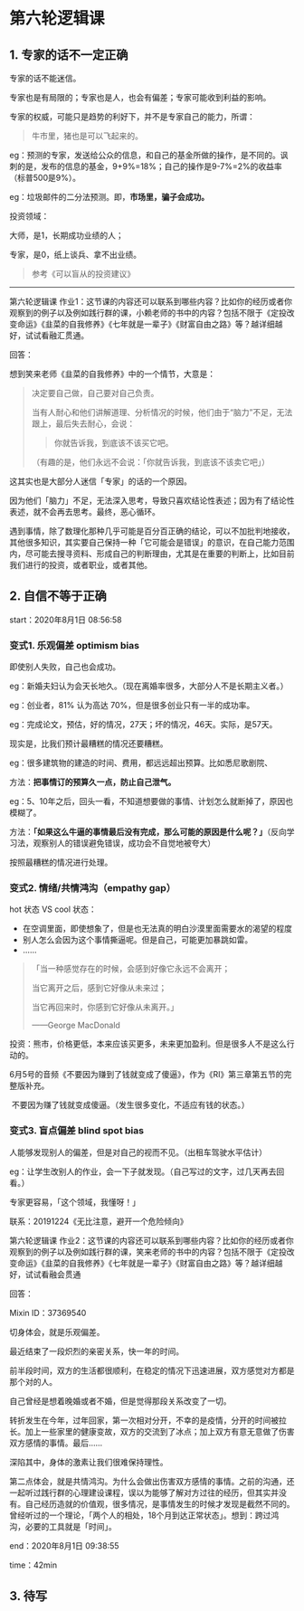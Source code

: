 # 第六轮逻辑课

## 1. 专家的话不一定正确

专家的话不能迷信。

专家也是有局限的；专家也是人，也会有偏差；专家可能收到利益的影响。

专家的权威，可能只是趋势的利好下，并不是专家自己的能力，所谓：

> 牛市里，猪也是可以飞起来的。

eg：预测的专家，发送给公众的信息，和自己的基金所做的操作，是不同的。讽刺的是，发布的信息的基金，9+9%=18%；自己的操作是9-7%=2%的收益率（标普500是9%）。

eg：垃圾邮件的二分法预测。即，**市场里，骗子会成功。**



投资领域：

大师，是1，长期成功业绩的人；

专家，是0，纸上谈兵、拿不出业绩。

> 参考《可以盲从的投资建议》



---

第六轮逻辑课 作业1：这节课的内容还可以联系到哪些内容？比如你的经历或者你观察到的例子以及例如践行群的课，小赖老师的书中的内容？包括不限于《定投改变命运》《韭菜的自我修养》《七年就是一辈子》《财富自由之路》等？越详细越好，试试看融汇贯通。



回答：

想到笑来老师《韭菜的自我修养》中的一个情节，大意是：

> 决定要自己做，自己要对自己负责。
>
> 当有人耐心和他们讲解道理、分析情况的时候，他们由于“脑力”不足，无法跟上，最后失去耐心，会说：
>
> > 你就告诉我，到底该不该买它吧。
>
> （有趣的是，他们永远不会说：「你就告诉我，到底该不该卖它吧」）

这其实也是大部分人迷信「专家」的话的一个原因。

因为他们「脑力」不足，无法深入思考，导致只喜欢结论性表述；因为有了结论性表述，就不会再去思考。最终，恶心循环。



遇到事情，除了数理化那种几乎可能是百分百正确的结论，可以不加批判地接收，其他很多知识，其实要自己保持一种「它可能会是错误」的意识，在自己能力范围内，尽可能去搜寻资料、形成自己的判断理由，尤其是在重要的判断上，比如目前我们进行的投资，或者职业，或者其他。



## 2. 自信不等于正确

start：2020年8月1日 08:56:58



### 变式1. 乐观偏差 optimism bias

即使别人失败，自己也会成功。

eg：新婚夫妇认为会天长地久。（现在离婚率很多，大部分人不是长期主义者。）

eg：创业者，81% 认为高达 70%，但是很多创业只有一半的成功率。

eg：完成论文，预估，好的情况，27天；坏的情况，46天。实际，是57天。



现实是，比我们预计最糟糕的情况还要糟糕。



eg：很多建筑物的建造的时间、费用，都远远超出预算。比如悉尼歌剧院、



方法：**把事情订的预算久一点，防止自己泄气。**



eg：5、10年之后，回头一看，不知道想要做的事情、计划怎么就断掉了，原因也模糊了。



方法：**「如果这么牛逼的事情最后没有完成，那么可能的原因是什么呢？」**（反向学习法，观察别人的错误避免错误，成功会不自觉地被夸大）

按照最糟糕的情况进行处理。



### 变式2. 情绪/共情鸿沟（empathy gap）

hot 状态 VS cool 状态：

- 在空调里面，即使想象了，但是也无法真的明白沙漠里面需要水的渴望的程度
- 别人怎么会因为这个事情撕逼呢。但是自己，可能更加暴跳如雷。
- ……



> 「当一种感觉存在的时候，会感到好像它永远不会离开；
>
> 当它离开之后，感到它好像从未来过；
>
> 当它再回来时，你感到它好像从未离开。」
>
> ——George MacDonald



投资：熊市，价格更低，本来应该买更多，未来更加盈利。但是很多人不是这么行动的。



6月5号的音频《不要因为赚到了钱就变成了傻逼》，作为《RI》第三章第五节的完整版补充。

​	不要因为赚了钱就变成傻逼。（发生很多变化，不适应有钱的状态。）



### 变式3. 盲点偏差 blind spot bias

人能够发现别人的偏差，但是对自己的视而不见。（出租车驾驶水平估计）



eg：让学生改别人的作业，会一下子就发现。（自己写过的文字，过几天再去回看。）



专家更容易，「这个领域，我懂呀！」



联系：20191224《无比注意，避开一个危险倾向》



第六轮逻辑课 作业2：这节课的内容还可以联系到哪些内容？比如你的经历或者你观察到的例子以及例如践行群的课，笑来老师的书中的内容？包括不限于《定投改变命运》《韭菜的自我修养》《七年就是一辈子》《财富自由之路》等？越详细越好，试试看融会贯通



回答：

Mixin ID：37369540

切身体会，就是乐观偏差。

最近结束了一段炽烈的亲密关系，快一年的时间。

前半段时间，双方的生活都很顺利，在稳定的情况下迅速进展，双方感觉对方都是那个对的人。

自己曾经是想着晚婚或者不婚，但是觉得那段关系改变了一切。

转折发生在今年，过年回家，第一次相对分开，不幸的是疫情，分开的时间被拉长。加上一些家里的健康变故，双方的交流到了冰点；加上双方有意无意做了伤害双方感情的事情。最后……

深陷其中，身体的激素让我们很难保持理性。

第二点体会，就是共情鸿沟。为什么会做出伤害双方感情的事情。之前的沟通，还一起听过践行群的心理建设课程，误以为能够了解对方过往的经历，但其实并没有。自己经历造就的价值观，很多情况，是事情发生的时候才发现是截然不同的。曾经听过的一个理论，「两个人的相处，18个月到达正常状态」。想到：跨过鸿沟，必要的工具就是「时间」。



end：2020年8月1日 09:38:55

time：42min



## 3. 待写

